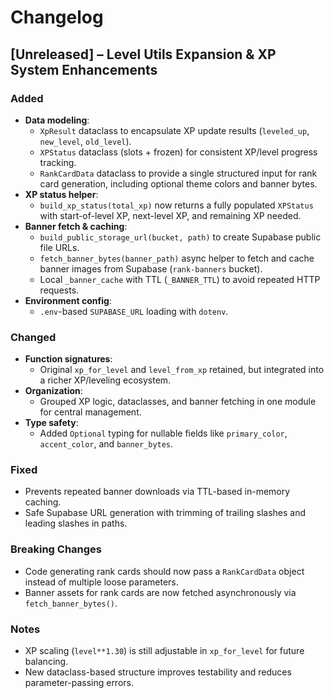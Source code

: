 # Changelog

## [Unreleased] – Level Utils Expansion & XP System Enhancements

### Added

- **Data modeling**:
  - `XpResult` dataclass to encapsulate XP update results (`leveled_up`, `new_level`, `old_level`).
  - `XPStatus` dataclass (slots + frozen) for consistent XP/level progress tracking.
  - `RankCardData` dataclass to provide a single structured input for rank card generation, including optional theme colors and banner bytes.
- **XP status helper**:
  - `build_xp_status(total_xp)` now returns a fully populated `XPStatus` with start-of-level XP, next-level XP, and remaining XP needed.
- **Banner fetch & caching**:
  - `build_public_storage_url(bucket, path)` to create Supabase public file URLs.
  - `fetch_banner_bytes(banner_path)` async helper to fetch and cache banner images from Supabase (`rank-banners` bucket).
  - Local `_banner_cache` with TTL (`_BANNER_TTL`) to avoid repeated HTTP requests.
- **Environment config**:
  - `.env`-based `SUPABASE_URL` loading with `dotenv`.

### Changed

- **Function signatures**:
  - Original `xp_for_level` and `level_from_xp` retained, but integrated into a richer XP/leveling ecosystem.
- **Organization**:
  - Grouped XP logic, dataclasses, and banner fetching in one module for central management.
- **Type safety**:
  - Added `Optional` typing for nullable fields like `primary_color`, `accent_color`, and `banner_bytes`.

### Fixed

- Prevents repeated banner downloads via TTL-based in-memory caching.
- Safe Supabase URL generation with trimming of trailing slashes and leading slashes in paths.

### Breaking Changes

- Code generating rank cards should now pass a `RankCardData` object instead of multiple loose parameters.
- Banner assets for rank cards are now fetched asynchronously via `fetch_banner_bytes()`.

### Notes

- XP scaling (`level**1.30`) is still adjustable in `xp_for_level` for future balancing.
- New dataclass-based structure improves testability and reduces parameter-passing errors.
